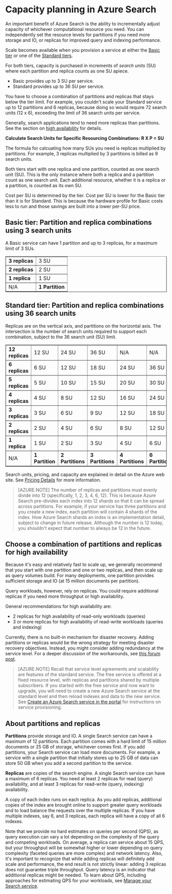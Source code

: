 <properties
	pageTitle="Capacity planning in Azure Search | Microsoft Azure | Hosted cloud search service"
	description="Capacity in Azure Search is built from partitions and replicas, where each is a billable search unit."
	services="search"
	documentationCenter=""
	authors="HeidiSteen"
	manager="mblythe"
	editor=""
    tags="azure-portal"/>

<tags
	ms.service="search"
	ms.devlang="NA"
	ms.workload="search"
	ms.topic="article"
	ms.tgt_pltfrm="na"
	ms.date="02/28/2016"
	ms.author="heidist"/>

# Capacity planning in Azure Search

An important benefit of Azure Search is the ability to incrementally adjust capacity of whichever computational resource you need. You can independently set the resource levels for partitions if you need more storage and IO, or replicas for improved query and indexing performance.

Scale becomes available when you provision a service at either the [Basic tier](http://aka.ms/azuresearchbasic) or one of the [Standard tiers](search-limits-quotas-capacity.md).  

For both tiers, capacity is purchased in increments of *search units* (SU) where each partition and replica counts as one SU apiece. 
- Basic provides up to 3 SU per service.
- Standard provides up to 36 SU per service.

You have to choose a combination of partitions and replicas that stays below the tier limit. For example, you couldn't scale your Standard service up to 12 partitions and 6 replicas, because doing so would require 72 search units (12 x 6), exceeding the limit of 36 search units per service.

Generally, search applications tend to need more replicas than partitions. See the section on [high availability](#HA) for details.

**Calculate Search Units for Specific Resourcing Combinations: R X P = SU**

The formula for calcuating how many SUs you need is replicas multiplied by partitions. For example, 3 replicas multiplied by 3 partitions is billed as 9 search units.

Both tiers start with one replica and one partition, counted as one search unit (SU). This is the only instance where both a replica and a partition count as one search unit. Each additional  resource, whether it is a replica or a partition, is counted as its own SU.

Cost per SU is determined by the tier. Cost per SU is lower for the Basic tier than it is for Standard. This is because the hardware profile for Basic costs less to run and those savings are built into a lower per-SU price.


## Basic tier: Partition and replica combinations using 3 search units

A Basic service can have 1 partition and up to 3 replicas, for a maximum limit of 3 SUs.

<table cellspacing="0" border="1">
<tr><td><b>3 replicas</b></td><td>3 SU</td></tr>
<tr><td><b>2 replicas</b></td><td>2 SU</td></tr>
<tr><td><b>1 replica</b></td><td>1 SU</td></tr>
<tr><td>N/A</td><td><b>1 Partition</b></td></tr>
</table>

<a id="chart"></a>
## Standard tier: Partition and replica combinations using 36 search units

Replicas are on the vertical axis, and partitions on the horizontal axis. The intersection is the number of search units required to support each combination, subject to the 36 search unit (SU) limit. 

<table cellspacing="0" border="1">
<tr><td><b>12 replicas</b></td><td>12 SU</td><td>24 SU</td><td>36 SU</td><td>N/A</td><td>N/A</td><td>N/A</td></tr>
<tr><td><b>6 replicas</b></td><td>6 SU</td><td>12 SU</td><td>18 SU</td><td>24 SU</td><td>36 SU</td><td>N/A</td></tr>
<tr><td><b>5 replicas</b></td><td>5 SU</td><td>10 SU</td><td>15 SU</td><td>20 SU</td><td>30 SU</td><td>N/A</td></tr>
<tr><td><b>4 replicas</b></td><td>4 SU</td><td>8 SU</td><td>12 SU</td><td>16 SU</td><td>24 SU</td><td>N/A </td></tr>
<tr><td><b>3 replicas</b></td><td>3 SU</td><td>6 SU</td><td>9 SU</td><td>12 SU</td><td>18 SU</td><td>36 SU</td></tr>
<tr><td><b>2 replicas</b></td><td>2 SU</td><td>4 SU</td><td>6 SU</td><td>8 SU</td><td>12 SU</td><td>24 SU</td></tr>
<tr><td><b>1 replica</b></td><td>1 SU</td><td>2 SU</td><td>3 SU</td><td>4 SU</td><td>6 SU</td><td>12 SU</td></tr>
<tr><td>N/A</td><td><b>1 Partition</b></td><td><b>2 Partitions</b></td><td><b>3 Partitions</b></td><td><b>4 Partitions</b></td><td><b>6 Partitions</b></td><td><b>12 Partitions</b></td></tr>
</table>

Search units, pricing, and capacity are explained in detail on the Azure web site. See [Pricing Details](https://azure.microsoft.com/pricing/details/search/) for more information.

> [AZURE.NOTE] The number of replicas and partitions must evenly divide into 12 (specifically, 1, 2, 3, 4, 6, 12). This is because Azure Search pre-divides each index into 12 shards so that it can be spread across partitions. For example, if your service has three partitions and you create a new index, each partition will contain 4 shards of the index. How Azure Search shards an index is an implementation detail, subject to change in future release. Although the number is 12 today, you shouldn't expect that number to always be 12 in the future.

<a id="HA"></a>
## Choose a combination of partitions and replicas for high availability

Because it's easy and relatively fast to scale up, we generally recommend that you start with one partition and one or two replicas, and then scale up as query volumes build. For many deployments,  one partition provides sufficient storage and IO (at 15 million documents per partition).

Query workloads, however, rely on replicas. You could require additional replicas if you need more throughput or high availability.

General recommendations for high availability are:

- 2 replicas for high availability of read-only workloads (queries)
- 3 or more replicas for high availability of read-write workloads (queries and indexing)

Currently, there is no built-in mechanism for disaster recovery. Adding partitions or replicas would be the wrong strategy for meeting disaster recovery objectives. Instead, you might consider adding redundancy at the service level. For a deeper discussion of the workarounds, see [this forum post](https://social.msdn.microsoft.com/Forums/ee108a26-00c5-49f6-b1ff-64c66c8b828a/dr-and-high-availability-for-azure-search?forum=azuresearch).

> [AZURE.NOTE] Recall that service level agreements and scalability are features of the standard service. The free service is offered at a fixed resource level, with replicas and partitions shared by multiple subscribers. If you started with the free service and now want to upgrade, you will need to create a new Azure Search service at the standard level and then reload indexes and data to the new service. See [Create an Azure Search service in the portal](search-create-service-portal.md) for instructions on service provisioning.

## About partitions and replicas

**Partitions** provide storage and IO. A single Search service can have a maximum of 12 partitions. Each partition comes with a hard limit of 15 million documents or 25 GB of storage, whichever comes first. If you add partitions, your Search service can load more documents. For example, a service with a single partition that initially stores up to 25 GB of data can store 50 GB when you add a second partition to the service.

**Replicas** are copies of the search engine. A single Search service can have a maximum of 6 replicas. You need at least 2 replicas for read (query) availability, and at least 3 replicas for read-write (query, indexing) availability.

A copy of each index runs on each replica. As you add replicas, additional copies of the index are brought online to support greater query workloads and to load balance the requests over the multiple replicas. If you have multiple indexes, say 6, and 3 replicas, each replica will have a copy of all 6 indexes.

Note that we provide no hard estimates on queries per second (QPS), as query execution can vary a lot depending on the complexity of the query and competing workloads. On average, a replica can service about 15 QPS, but your throughput will be somewhat higher or lower depending on query complexity (faceted queries are more complex) and network latency. Also, it's important to recognize that while adding replicas will definitely add scale and performance, the end result is not strictly linear: adding 3 replicas does not guarantee triple throughput. Query latency is an indicator that additional replicas might be needed. To learn about QPS, including approaches for estimating QPS for your workloads, see [Manage your Search service](search-manage.md).